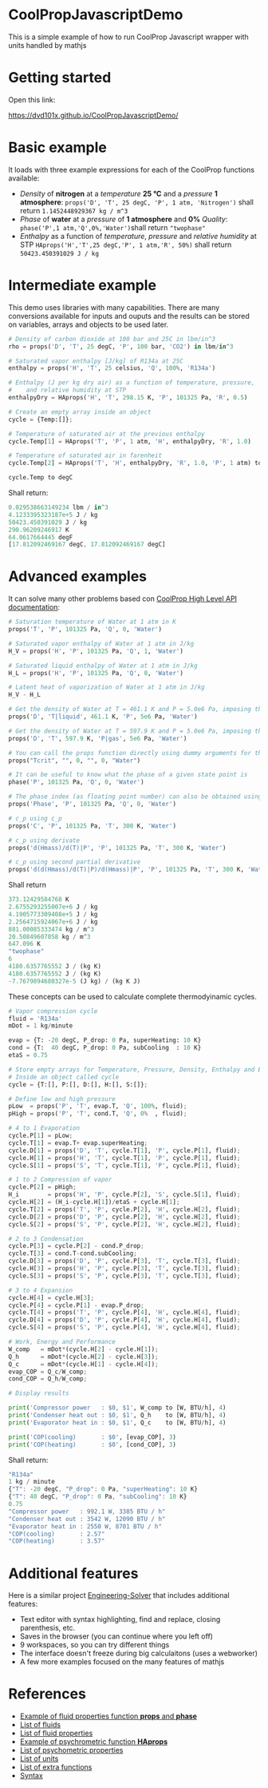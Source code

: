 # CoolPropJavascriptDemo
This is a simple example of how to run CoolProp Javascript wrapper with units handled by mathjs

# Getting started

Open this link:

https://dvd101x.github.io/CoolPropJavascriptDemo/

# Basic example

It loads with three example expressions for each of the CoolProp functions available:

* *Density* of **nitrogen** at a *temperature* **25 °C** and a *pressure* **1 atmosphere**: `props('D', 'T', 25 degC, 'P', 1 atm, 'Nitrogen')` shall return `1.1452448929367 kg / m^3`
* *Phase* of **water** at a *pressure* of **1 atmosphere** and **0%** *Quality*: `phase('P',1 atm,'Q',0%,'Water')`shall return `"twophase"`
* *Enthalpy* as a function of *temperature*, *pressure* and *relative humidity* at STP `HAprops('H','T',25 degC,'P', 1 atm,'R', 50%)` shall return `50423.450391029 J / kg`

# Intermediate example

This demo uses libraries with many capabilities. There are many conversions available for inputs and ouputs and the results can be stored on variables, arrays and objects to be used later.

``` python
# Density of carbon dioxide at 100 bar and 25C in lbm/in^3
rho = props('D', 'T', 25 degC, 'P', 100 bar, 'CO2') in lbm/in^3

# Saturated vapor enthalpy [J/kg] of R134a at 25C
enthalpy = props('H', 'T', 25 celsius, 'Q', 100%, 'R134a')

# Enthalpy (J per kg dry air) as a function of temperature, pressure, 
#    and relative humidity at STP
enthalpyDry = HAprops('H', 'T', 298.15 K, 'P', 101325 Pa, 'R', 0.5)

# Create an empty array inside an object
cycle = {Temp:[]};

# Temperature of saturated air at the previous enthalpy
cycle.Temp[1] = HAprops('T', 'P', 1 atm, 'H', enthalpyDry, 'R', 1.0)

# Temperature of saturated air in farenheit
cycle.Temp[2] = HAprops('T', 'H', enthalpyDry, 'R', 1.0, 'P', 1 atm) to degF

cycle.Temp to degC
```
Shall return:
```javascript
0.029538663149234 lbm / in^3
4.1233395323187e+5 J / kg
50423.450391029 J / kg
290.96209246917 K
64.0617664445 degF
[17.812092469167 degC, 17.812092469167 degC]
```

# Advanced examples

It can solve many other problems based con [CoolProp High Level API documentation](http://www.coolprop.org/coolprop/HighLevelAPI.html#high-level-api):

```python
# Saturation temperature of Water at 1 atm in K
props('T', 'P', 101325 Pa, 'Q', 0, 'Water')

# Saturated vapor enthalpy of Water at 1 atm in J/kg
H_V = props('H', 'P', 101325 Pa, 'Q', 1, 'Water')

# Saturated liquid enthalpy of Water at 1 atm in J/kg
H_L = props('H', 'P', 101325 Pa, 'Q', 0, 'Water')

# Latent heat of vaporization of Water at 1 atm in J/kg
H_V - H_L

# Get the density of Water at T = 461.1 K and P = 5.0e6 Pa, imposing the liquid phase
props('D', 'T|liquid', 461.1 K, 'P', 5e6 Pa, 'Water')

# Get the density of Water at T = 597.9 K and P = 5.0e6 Pa, imposing the gas phase
props('D', 'T', 597.9 K, 'P|gas', 5e6 Pa, 'Water')

# You can call the props function directly using dummy arguments for the other unused parameters:
props("Tcrit", "", 0, "", 0, "Water")

# It can be useful to know what the phase of a given state point is
phase('P', 101325 Pa, 'Q', 0, 'Water')

# The phase index (as floating point number) can also be obtained using the props function:
props('Phase', 'P', 101325 Pa, 'Q', 0, 'Water')

# c_p using c_p
props('C', 'P', 101325 Pa, 'T', 300 K, 'Water')

# c_p using derivate
props('d(Hmass)/d(T)|P', 'P', 101325 Pa, 'T', 300 K, 'Water')

# c_p using second partial derivative
props('d(d(Hmass)/d(T)|P)/d(Hmass)|P', 'P', 101325 Pa, 'T', 300 K, 'Water')
```
Shall return
```javascript
373.12429584768 K
2.6755293255007e+6 J / kg
4.1905773309408e+5 J / kg
2.2564715924067e+6 J / kg
881.00085333474 kg / m^3
20.50849607058 kg / m^3
647.096 K
"twophase"
6
4180.6357765552 J / (kg K)
4180.6357765552 J / (kg K)
-7.7679894680327e-5 (J kg) / (kg K J)
```

These concepts can be used to calculate complete thermodyinamic cycles.

``` python
# Vapor compression cycle
fluid = 'R134a'
mDot = 1 kg/minute

evap = {T: -20 degC, P_drop: 0 Pa, superHeating: 10 K}
cond = {T:  40 degC, P_drop: 0 Pa, subCooling  : 10 K}
etaS = 0.75

# Store empty arrays for Temperature, Pressure, Density, Enthalpy and Entropy
# Inside an object called cycle
cycle = {T:[], P:[], D:[], H:[], S:[]};

# Define low and high pressure
pLow  = props('P', 'T', evap.T, 'Q', 100%, fluid);
pHigh = props('P', 'T', cond.T, 'Q', 0%  , fluid);

# 4 to 1 Evaporation
cycle.P[1] = pLow;
cycle.T[1] = evap.T+ evap.superHeating;
cycle.D[1] = props('D', 'T', cycle.T[1], 'P', cycle.P[1], fluid);
cycle.H[1] = props('H', 'T', cycle.T[1], 'P', cycle.P[1], fluid);
cycle.S[1] = props('S', 'T', cycle.T[1], 'P', cycle.P[1], fluid);

# 1 to 2 Compression of vapor
cycle.P[2] = pHigh;
H_i        = props('H', 'P', cycle.P[2], 'S', cycle.S[1], fluid);
cycle.H[2] = (H_i-cycle.H[1])/etaS + cycle.H[1];
cycle.T[2] = props('T', 'P', cycle.P[2], 'H', cycle.H[2], fluid);
cycle.D[2] = props('D', 'P', cycle.P[2], 'H', cycle.H[2], fluid);
cycle.S[2] = props('S', 'P', cycle.P[2], 'H', cycle.H[2], fluid);

# 2 to 3 Condensation
cycle.P[3] = cycle.P[2] - cond.P_drop;
cycle.T[3] = cond.T-cond.subCooling;
cycle.D[3] = props('D', 'P', cycle.P[3], 'T', cycle.T[3], fluid);
cycle.H[3] = props('H', 'P', cycle.P[3], 'T', cycle.T[3], fluid);
cycle.S[3] = props('S', 'P', cycle.P[3], 'T', cycle.T[3], fluid);

# 3 to 4 Expansion
cycle.H[4] = cycle.H[3];
cycle.P[4] = cycle.P[1] - evap.P_drop;
cycle.T[4] = props('T', 'P', cycle.P[4], 'H', cycle.H[4], fluid);
cycle.D[4] = props('D', 'P', cycle.P[4], 'H', cycle.H[4], fluid);
cycle.S[4] = props('S', 'P', cycle.P[4], 'H', cycle.H[4], fluid);

# Work, Energy and Performance
W_comp   = mDot*(cycle.H[2] - cycle.H[1]);
Q_h      = mDot*(cycle.H[2] - cycle.H[3]);
Q_c      = mDot*(cycle.H[1] - cycle.H[4]);
evap_COP = Q_c/W_comp;
cond_COP = Q_h/W_comp;

# Display results

print('Compressor power   : $0, $1', W_comp to [W, BTU/h], 4)
print('Condenser heat out : $0, $1', Q_h    to [W, BTU/h], 4)
print('Evaporator heat in : $0, $1', Q_c    to [W, BTU/h], 4)

print('COP(cooling)       : $0', [evap_COP], 3)
print('COP(heating)       : $0', [cond_COP], 3)
```
Shall return:

``` javascript
"R134a"
1 kg / minute
{"T": -20 degC, "P_drop": 0 Pa, "superHeating": 10 K}
{"T": 40 degC, "P_drop": 0 Pa, "subCooling": 10 K}
0.75
"Compressor power   : 992.1 W, 3385 BTU / h"
"Condenser heat out : 3542 W, 12090 BTU / h"
"Evaporator heat in : 2550 W, 8701 BTU / h"
"COP(cooling)       : 2.57"
"COP(heating)       : 3.57"
```

# Additional features

Here is a similar project [Engineering-Solver](https://github.com/dvd101x/Engineering-Solver) that includes additional features:

* Text editor with syntax highlighting, find and replace, closing parenthesis, etc.
* Saves in the browser (you can continue where you left off)
* 9 workspaces, so you can try different things
* The interface doesn't freeze during big calculaitons (uses a webworker)
* A few more examples focused on the many features of mathjs

# References

* [Example of fluid properties function **props** and **phase**](http://coolprop.sourceforge.net/coolprop/HighLevelAPI.html#high-level-api)
* [List of fluids](http://coolprop.sourceforge.net/fluid_properties/PurePseudoPure.html#list-of-fluids)
* [List of fluid properties](http://www.coolprop.org/coolprop/HighLevelAPI.html#table-of-string-inputs-to-propssi-function)
* [Example of psychrometric function **HAprops**](http://coolprop.sourceforge.net/fluid_properties/HumidAir.html#sample-hapropssi-code)
* [List of psychometric properties](http://coolprop.sourceforge.net/fluid_properties/HumidAir.html#table-of-inputs-outputs-to-hapropssi)
* [List of units](https://mathjs.org/docs/datatypes/units.html#reference)
* [List of extra functions](https://mathjs.org/docs/reference/functions.html)
* [Syntax](https://mathjs.org/docs/expressions/syntax.html)
